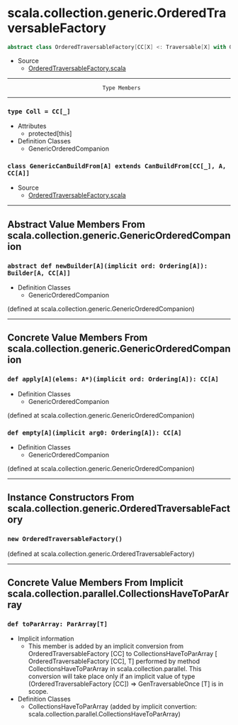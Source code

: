 
#              scala.collection.generic.OrderedTraversableFactory              #

```scala
abstract class OrderedTraversableFactory[CC[X] <: Traversable[X] with GenericOrderedTraversableTemplate[X, CC]] extends GenericOrderedCompanion[CC]
```

* Source
  * [OrderedTraversableFactory.scala](https://github.com/scala/scala/tree/6d09a1ba5f/src/library/scala/collection/generic/OrderedTraversableFactory.scala#L1)


--------------------------------------------------------------------------------
                                  Type Members
--------------------------------------------------------------------------------


### `type Coll = CC[_]`                                                      ###

* Attributes
  * protected[this]
* Definition Classes
  * GenericOrderedCompanion


### `class GenericCanBuildFrom[A] extends CanBuildFrom[CC[_], A, CC[A]]`     ###

* Source
  * [OrderedTraversableFactory.scala](https://github.com/scala/scala/tree/6d09a1ba5f/src/library/scala/collection/generic/OrderedTraversableFactory.scala#L1)


--------------------------------------------------------------------------------
  Abstract Value Members From scala.collection.generic.GenericOrderedCompanion
--------------------------------------------------------------------------------


### `abstract def newBuilder[A](implicit ord: Ordering[A]): Builder[A, CC[A]]` ###

* Definition Classes
  * GenericOrderedCompanion

(defined at scala.collection.generic.GenericOrderedCompanion)


--------------------------------------------------------------------------------
  Concrete Value Members From scala.collection.generic.GenericOrderedCompanion
--------------------------------------------------------------------------------


### `def apply[A](elems: A*)(implicit ord: Ordering[A]): CC[A]`              ###

* Definition Classes
  * GenericOrderedCompanion

(defined at scala.collection.generic.GenericOrderedCompanion)


### `def empty[A](implicit arg0: Ordering[A]): CC[A]`                        ###

* Definition Classes
  * GenericOrderedCompanion

(defined at scala.collection.generic.GenericOrderedCompanion)


--------------------------------------------------------------------------------
 Instance Constructors From scala.collection.generic.OrderedTraversableFactory
--------------------------------------------------------------------------------


### `new OrderedTraversableFactory()`                                        ###

(defined at scala.collection.generic.OrderedTraversableFactory)


--------------------------------------------------------------------------------
Concrete Value Members From Implicit scala.collection.parallel.CollectionsHaveToParArray
--------------------------------------------------------------------------------


### `def toParArray: ParArray[T]`                                            ###

* Implicit information
  * This member is added by an implicit conversion from
    OrderedTraversableFactory [CC] to CollectionsHaveToParArray [
    OrderedTraversableFactory [CC], T] performed by method
    CollectionsHaveToParArray in scala.collection.parallel. This conversion will
    take place only if an implicit value of type (OrderedTraversableFactory [CC])
    ⇒ GenTraversableOnce [T] is in scope.
* Definition Classes
  * CollectionsHaveToParArray
(added by implicit convertion: scala.collection.parallel.CollectionsHaveToParArray)
